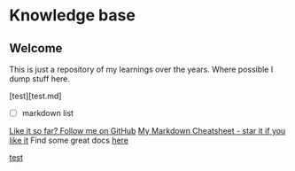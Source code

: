 # Knowledge base
## Welcome
This is just a repository of my learnings over the years. Where possible I dump stuff here.

[test][test.md]
- [ ] markdown list

[markdown-cheatsheet]: https://github.com/im-luka/markdown-cheatsheet
[docs]: https://github.com/adam-p/markdown-here

[Like it so far? Follow me on GitHub](https://github.com/im-luka)
[My Markdown Cheatsheet - star it if you like it][markdown-cheatsheet]
Find some great docs [here][docs]

[test](test)


